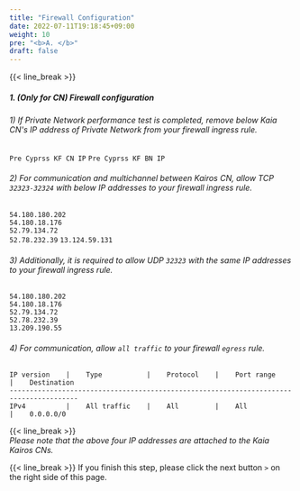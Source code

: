 ```yaml
---
title: "Firewall Configuration"
date: 2022-07-11T19:18:45+09:00
weight: 10
pre: "<b>A. </b>"
draft: false
---
```

{{< line_break >}}

##### 1. *(Only for CN)* Firewall configuration

###### 1) If Private Network performance test is completed, remove below Kaia CN's IP address of Private Network from your firewall ingress rule.
```Pre Cyprss KF CN IP```
```Pre Cyprss KF BN IP```

###### 2) For communication and multichannel between Kairos CN, allow TCP ```32323-32324``` with below IP addresses to your firewall ingress rule.
```54.180.180.202```   
```54.180.18.176```   
```52.79.134.72```   
```52.78.232.39```
```13.124.59.131```

###### 3) Additionally, it is required to allow UDP ``` 32323 ``` with the same IP addresses to your firewall ingress rule.
```54.180.180.202```   
```54.180.18.176```   
```52.79.134.72```   
```52.78.232.39```   
```13.209.190.55```

###### 4) For communication, allow ```all traffic``` to your firewall ```egress``` rule.
```vim
IP version    |    Type           |    Protocol    |    Port range    |    Destination
---------------------------------------------------------------------------------------
IPv4          |    All traffic    |    All         |    All           |    0.0.0.0/0
```

{{< line_break >}}   
*Please note that the above four IP addresses are attached to the Kaia Kairos CNs.*

{{< line_break >}}
If you finish this step, please click the next button ```>``` on the right side of this page.
